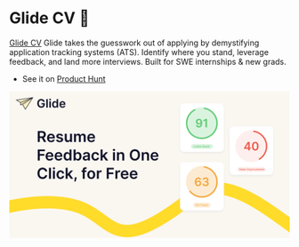 # Glide CV 📄

[Glide CV](https://glidecv.com/) Glide takes the guesswork out of applying by demystifying application tracking systems (ATS). Identify where you stand, leverage feedback, and land more interviews. Built for SWE internships & new grads.

- See it on [Product Hunt](https://www.producthunt.com/posts/glide-cv)

![Screenshot](meta_img.png)